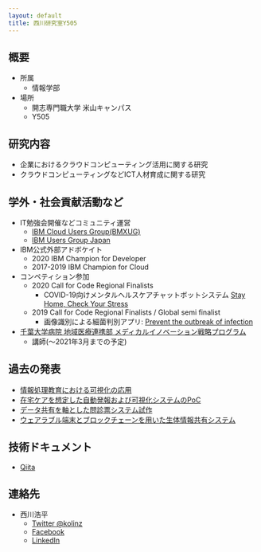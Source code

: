 ```yaml
---
layout: default
title: 西川研究室Y505
---
```


## 概要
- 所属
    - 情報学部
- 場所
    - 開志専門職大学 米山キャンパス
    - Y505
    
## 研究内容
- 企業におけるクラウドコンピューティング活用に関する研究
- クラウドコンピューティングなどICT人材育成に関する研究

## 学外・社会貢献活動など
- IT勉強会開催などコミュニティ運営
    - [IBM Cloud Users Group(BMXUG)](https://bmxug.connpass.com/)
    - [IBM Users Group Japan](https://iugc.connpass.com/)
- IBM公式外部アドボケイト
    - 2020 IBM Champion for Developer
    - 2017-2019 IBM Champion for Cloud
- コンペティション参加
    - 2020 Call for Code Regional Finalists
         - COVID-19向けメンタルヘルスケアチャットボットシステム [Stay Home, Check Your Stress](https://github.com/kolinz/stayhome-checkyourstress/blob/master/README-ja.md)
    - 2019 Call for Code Regional Finalists / Global semi finalist
         - 画像識別による細菌判別アプリ: [Prevent the outbreak of infection](https://github.com/kolinz/Prevent-Outbreaks-of-Infection)
- [千葉大学病院 地域医療連携部 メディカルイノベーション戦略プログラム](https://www.ho.chiba-u.ac.jp/chiiki/medicalinovation/)
    - 講師(～2021年3月までの予定)

## 過去の発表
- [情報処理教育における可視化の応用](https://www.jstage.jst.go.jp/article/jvs1990/26/Supplement1/26_Supplement1_233/_article/-char/ja/)
- [在宅ケアを想定した自動発報および可視化システムのPoC](http://gcmwso.web.fc2.com/pdf/forum06/forum06_1500.pdf)
- [データ共有を軸とした問診票システム試作](http://gcmwso.web.fc2.com/pdf/gcm16/gcm16_1445.pdf)
- [ウェアラブル端末とブロックチェーンを用いた生体情報共有システム](http://gcmwso.web.fc2.com/pdf/gcm15/gcm15_1530.pdf)

## 技術ドキュメント
- [Qiita](https://qiita.com/kolinz)

## 連絡先
- 西川浩平
    - [Twitter @kolinz](https://twitter.com/kolinz)
    - [Facebook](https://www.facebook.com/kohei.nishikawa)
    - [LinkedIn](https://www.linkedin.com/in/kouhei-nishikawa/)
